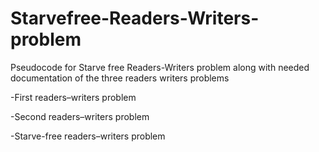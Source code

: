 # Starvefree-Readers-Writers-problem
Pseudocode for Starve free Readers-Writers problem along with needed documentation of the three readers writers problems

-First readers–writers problem

-Second readers–writers problem

-Starve-free readers–writers problem 
